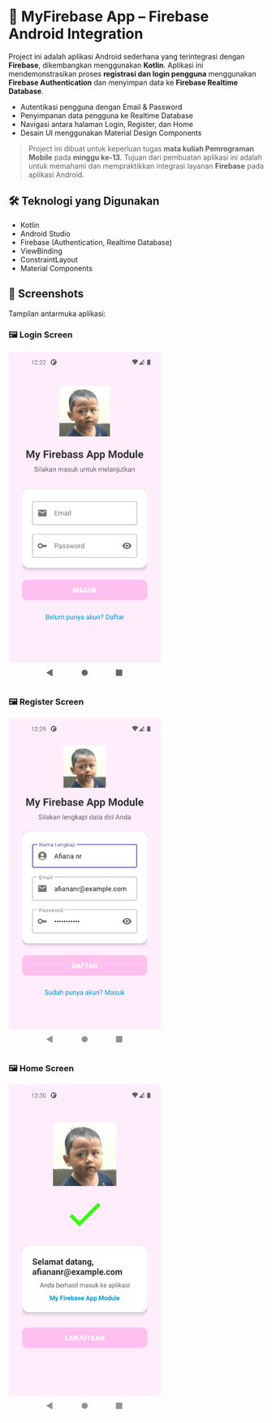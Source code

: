# 📱 MyFirebase App – Firebase Android Integration

Project ini adalah aplikasi Android sederhana yang terintegrasi dengan **Firebase**, dikembangkan menggunakan **Kotlin**. Aplikasi ini mendemonstrasikan proses **registrasi dan login pengguna** menggunakan **Firebase Authentication** dan menyimpan data ke **Firebase Realtime Database**.

- Autentikasi pengguna dengan Email & Password
- Penyimpanan data pengguna ke Realtime Database
- Navigasi antara halaman Login, Register, dan Home
- Desain UI menggunakan Material Design Components

> Project ini dibuat untuk keperluan tugas **mata kuliah Pemrograman Mobile** pada **minggu ke-13**. Tujuan dari pembuatan aplikasi ini adalah untuk memahami dan mempraktikkan integrasi layanan **Firebase** pada aplikasi Android.

## 🛠️ Teknologi yang Digunakan

- Kotlin
- Android Studio
- Firebase (Authentication, Realtime Database)
- ViewBinding
- ConstraintLayout
- Material Components

## 📸 Screenshots

Tampilan antarmuka aplikasi:

### 🖼️ Login Screen
<img src="screenshots/login.png" alt="Login" width="300"/>

### 🖼️ Register Screen
<img src="screenshots/register.png" alt="Register" width="300"/>

### 🖼️ Home Screen
<img src="screenshots/home.png" alt="Home" width="300"/>
